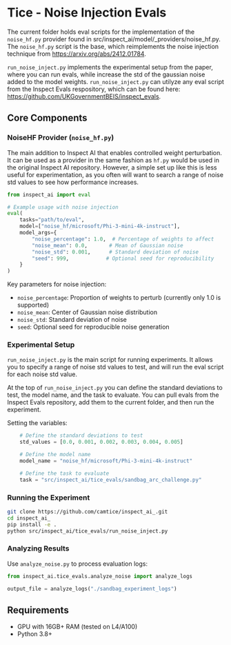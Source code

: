 # Tice - Noise Injection Evals
The current folder holds eval scripts for the implementation of the `noise_hf.py` provider found in src/inspect_ai/model/_providers/noise_hf.py. The `noise_hf.py` script is the base, which reimplements the noise injection technique from https://arxiv.org/abs/2412.01784.

`run_noise_inject.py` implements the experimental setup from the paper, where you can run evals, while increase the std of the gaussian noise added to the model weights. `run_noise_inject.py` can utilyze any eval script from the Inspect Evals respository, which can be found here: https://github.com/UKGovernmentBEIS/inspect_evals.


## Core Components

### NoiseHF Provider (`noise_hf.py`)
The main addition to Inspect AI that enables controlled weight perturbation. It can be used as a provider in the same fashion as `hf.py` would be used in the original Inspect AI repository. However, a simple set up like this is less useful for experimentation, as you often will want to search a range of noise std values to see how performance increases. 

```python
from inspect_ai import eval

# Example usage with noise injection
eval(
    tasks="path/to/eval",
    model=["noise_hf/microsoft/Phi-3-mini-4k-instruct"],
    model_args={
        "noise_percentage": 1.0,  # Percentage of weights to affect
        "noise_mean": 0.0,       # Mean of Gaussian noise
        "noise_std": 0.001,      # Standard deviation of noise
        "seed": 999,            # Optional seed for reproducibility
    }
)
```

Key parameters for noise injection:
- `noise_percentage`: Proportion of weights to perturb (currently only 1.0 is supported)
- `noise_mean`: Center of Gaussian noise distribution
- `noise_std`: Standard deviation of noise
- `seed`: Optional seed for reproducible noise generation

### Experimental Setup

`run_noise_inject.py` is the main script for running experiments. It allows you to specify a range of noise std values to test, and will run the eval script for each noise std value.

At the top of `run_noise_inject.py` you can define the standard deviations to test, the model name, and the task to evaluate. You can pull evals from the Inspect Evals repository, add them to the current folder, and then run the experiment.

Setting the variables: 

```python
    # Define the standard deviations to test
    std_values = [0.0, 0.001, 0.002, 0.003, 0.004, 0.005]

    # Define the model name
    model_name = "noise_hf/microsoft/Phi-3-mini-4k-instruct"

    # Define the task to evaluate
    task = "src/inspect_ai/tice_evals/sandbag_arc_challenge.py"
```

### Running the Experiment 

```bash
git clone https://github.com/camtice/inspect_ai_.git
cd inspect_ai_
pip install -e .
python src/inspect_ai/tice_evals/run_noise_inject.py
```

### Analyzing Results
Use `analyze_noise.py` to process evaluation logs:

```python
from inspect_ai.tice_evals.analyze_noise import analyze_logs

output_file = analyze_logs("./sandbag_experiment_logs")
```

## Requirements
- GPU with 16GB+ RAM (tested on L4/A100)
- Python 3.8+

